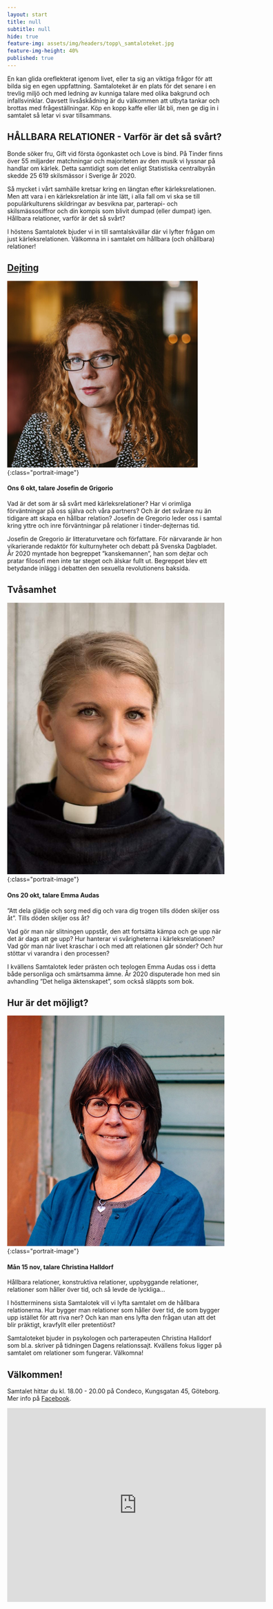 ```yaml
---
layout: start
title: null
subtitle: null
hide: true
feature-img: assets/img/headers/topp\_samtaloteket.jpg
feature-img-height: 40%
published: true
---
```

En kan glida oreflekterat igenom livet, eller ta sig an viktiga
frågor för att bilda sig en egen uppfattning. Samtaloteket är en plats för det
senare i en trevlig miljö och med ledning av kunniga talare med olika bakgrund
och infallsvinklar. Oavsett livsåskådning är du välkommen att utbyta tankar
och brottas med frågeställningar. Köp en kopp kaffe eller låt bli, men ge dig
in i samtalet så letar vi svar tillsammans.


## HÅLLBARA RELATIONER - Varför är det så svårt?
Bonde söker fru, Gift vid första ögonkastet och Love is bind. På Tinder finns över 55 miljarder matchningar och majoriteten av den musik vi lyssnar på handlar om kärlek. Detta samtidigt som det enligt Statistiska centralbyrån skedde 25 619 skilsmässor i Sverige år 2020.

Så mycket i vårt samhälle kretsar kring en längtan efter kärleksrelationen. Men att vara i en kärleksrelation är inte lätt, i alla fall om vi ska se till populärkulturens skildringar av besvikna par, parterapi- och skilsmässosiffror och din kompis som blivit dumpad (eller dumpat) igen. Hållbara relationer, varför är det så svårt?

I höstens Samtalotek bjuder vi in till samtalskvällar där vi lyfter frågan om just kärleksrelationen. Välkomna in i samtalet om hållbara (och ohållbara) relationer!

## [Dejting](https://www.facebook.com/events/219468756821000/)

![Josefin de Grigorio](assets/img/speakers/josefin_de_grigorio.jpg 'Josefin de Grigorio'){:class="portrait-image"}

#### Ons 6 okt, talare Josefin de Grigorio
Vad är det som är så svårt med kärleksrelationer? Har vi orimliga förväntningar på oss själva och våra partners? Och är det svårare nu än tidigare att skapa en hållbar relation? Josefin de Gregorio leder oss i samtal kring yttre och inre förväntningar på relationer i tinder-dejternas tid.

Josefin de Gregorio är litteraturvetare och författare. För närvarande är hon vikarierande redaktör för kulturnyheter och debatt på Svenska Dagbladet. År 2020 myntade hon begreppet ”kanskemannen”, han som dejtar och pratar filosofi men inte tar steget och älskar fullt ut. Begreppet blev ett betydande inlägg i debatten den sexuella revolutionens baksida.

## Tvåsamhet

![Emma Audas](assets/img/speakers/emma_audas.jpg 'Emma Audas'){:class="portrait-image"}

#### Ons 20 okt, talare Emma Audas

”Att dela glädje och sorg med dig och vara dig trogen tills döden skiljer oss åt”. Tills döden skiljer oss åt? 

Vad gör man när slitningen uppstår, den att fortsätta kämpa och ge upp när det är dags att ge upp? Hur hanterar vi svårigheterna i kärleksrelationen? Vad gör man när livet kraschar i och med att relationen går sönder? Och hur stöttar vi varandra i den processen?

I kvällens Samtalotek leder prästen och teologen Emma Audas oss i detta både personliga och smärtsamma ämne. År 2020 disputerade hon med sin avhandling ”Det heliga äktenskapet”, som också släppts som bok. 


## Hur är det möjligt?

![Christina Halldorf](assets/img/speakers/christina_halldorf.jpg 'Christina Halldorf'){:class="portrait-image"}

#### Mån 15 nov, talare Christina Halldorf

Hållbara relationer, konstruktiva relationer, uppbyggande relationer, relationer som håller över tid, och så levde de lyckliga…

I höstterminens sista Samtalotek vill vi lyfta samtalet om de hållbara relationerna. Hur bygger man relationer som håller över tid, de som bygger upp istället för att riva ner? Och kan man ens lyfta den frågan utan att det blir präktigt, kravfyllt eller pretentiöst? 

Samtaloteket bjuder in psykologen och parterapeuten Christina Halldorf som bl.a. skriver på tidningen Dagens relationssajt. Kvällens fokus ligger på samtalet om relationer som fungerar. Välkomna!


## Välkommen!
Samtalet hittar du kl. 18.00 - 20.00 på Condeco, Kungsgatan 45, Göteborg. Mer info på [Facebook](https://www.facebook.com/samtaloteket).

<div style="text-align: center">
<iframe src="https://www.google.com/maps/embed?pb=!1m18!1m12!1m3!1d2131.709934542498!2d11.964510816462013!3d57.70439774726267!2m3!1f0!2f0!3f0!3m2!1i1024!2i768!4f13.1!3m3!1m2!1s0x464ff36f899a096f%3A0xb1ede17b02db4611!2sCondeco%20Kungsgatan!5e0!3m2!1ssv!2sse!4v1631559932082!5m2!1ssv!2sse" width="600" height="450" frameborder="0" style="border:0; padding:0" allowfullscreen></iframe>
</div>
